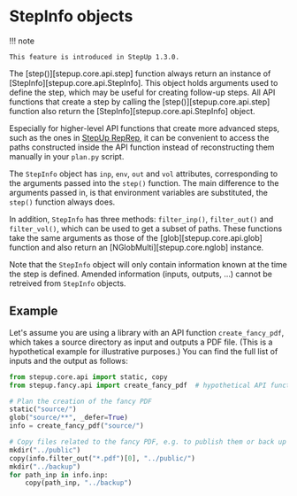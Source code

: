 # StepInfo objects

!!! note

    This feature is introduced in StepUp 1.3.0.


The [step()][stepup.core.api.step] function always return
an instance of [StepInfo][stepup.core.api.StepInfo].
This object holds arguments used to define the step,
which may be useful for creating follow-up steps.
All API functions that create a step by calling the [step()][stepup.core.api.step] function
also return the [StepInfo][stepup.core.api.StepInfo] object.

Especially for higher-level API functions that create more advanced steps,
such as the ones in [StepUp RepRep](https://reproducible-reporting.github.io/stepup-reprep/),
it can be convenient to access the paths constructed inside the API function
instead of reconstructing them manually in your `plan.py` script.

The `StepInfo` object has `inp`, `env`, `out` and `vol` attributes,
corresponding to the arguments passed into the `step()` function.
The main difference to the arguments passed in, is that environment variables are substituted,
the `step()` function always does.

In addition, `StepInfo` has three methods: `filter_inp()`, `filter_out()` and `filter_vol()`,
which can be used to get a subset of paths.
These functions take the same arguments as those of the [glob][stepup.core.api.glob] function
and also return an [NGlobMulti][stepup.core.nglob] instance.

Note that the `StepInfo` object will only contain information known at the time the step is defined.
Amended information (inputs, outputs, ...) cannot be retreived from `StepInfo` objects.

## Example

Let's assume you are using a library with an API function `create_fancy_pdf`,
which takes a source directory as input and outputs a PDF file.
(This is a hypothetical example for illustrative purposes.)
You can find the full list of inputs and the output as follows:

```python
from stepup.core.api import static, copy
from stepup.fancy.api import create_fancy_pdf  # hypothetical API function

# Plan the creation of the fancy PDF
static("source/")
glob("source/**", _defer=True)
info = create_fancy_pdf("source/")

# Copy files related to the fancy PDF, e.g. to publish them or back up files.
mkdir("../public")
copy(info.filter_out("*.pdf")[0], "../public/")
mkdir("../backup")
for path_inp in info.inp:
    copy(path_inp, "../backup")
```
